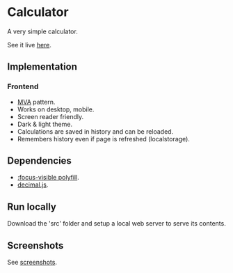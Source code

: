 # Calculator

A very simple calculator.

See it live [here](https://tasxatzial.github.io/calculator).

## Implementation

### Frontend

* [MVA](https://en.wikipedia.org/wiki/Model%E2%80%93view%E2%80%93adapter) pattern.
* Works on desktop, mobile.
* Screen reader friendly.
* Dark & light theme.
* Calculations are saved in history and can be reloaded.
* Remembers history even if page is refreshed (localstorage).

## Dependencies

* [:focus-visible polyfill](https://github.com/WICG/focus-visible).
* [decimal.js](https://github.com/MikeMcl/decimal.js).

## Run locally

Download the 'src' folder and setup a local web server to serve its contents.

## Screenshots

See [screenshots](screenshots/).
